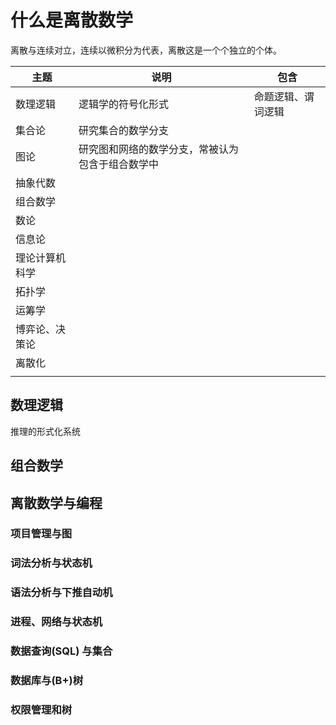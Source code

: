 # 什么是离散数学

离散与连续对立，连续以微积分为代表，离散这是一个个独立的个体。

| 主题           | 说明                                             | 包含               |
| -------------- | ------------------------------------------------ | ------------------ |
| 数理逻辑       | 逻辑学的符号化形式                               | 命题逻辑、谓词逻辑 |
| 集合论         | 研究集合的数学分支                               |                    |
| 图论           | 研究图和网络的数学分支，常被认为包含于组合数学中 |                    |
| 抽象代数       |                                                  |                    |
| 组合数学       |                                                  |                    |
| 数论           |                                                  |                    |
| 信息论         |                                                  |                    |
| 理论计算机科学 |                                                  |                    |
| 拓扑学         |                                                  |                    |
| 运筹学         |                                                  |                    |
| 博弈论、决策论 |                                                  |                    |
| 离散化         |                                                  |                    |
|                |                                                  |                    |



## 数理逻辑

推理的形式化系统

## 组合数学

## 离散数学与编程

### 项目管理与图

### 词法分析与状态机

### 语法分析与下推自动机



### 进程、网络与状态机

### 数据查询(SQL) 与集合

### 数据库与(B+)树

### 权限管理和树